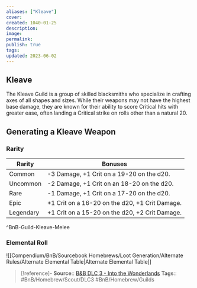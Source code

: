 ```yaml
---
aliases: ["Kleave"]
cover: 
created: 1040-01-25
description: 
image: 
permalink: 
publish: true
tags: 
updated: 2023-06-02
---
```


## Kleave

The Kleave Guild is a group of skilled blacksmiths who specialize in crafting axes of all shapes and sizes. While their weapons may not have the highest base damage, they are known for their ability to score Critical hits with greater ease, often landing a Critical strike on rolls other than a natural 20.

## Generating a Kleave Weapon

### Rarity

| Rarity    | Bonuses                                        |
| --------- | ---------------------------------------------- |
| Common    | -3 Damage, +1 Crit on a 19-20 on the d20.      |
| Uncommon  | -2 Damage, +1 Crit on an 18-20 on the d20.     |
| Rare      | -1 Damage, +1 Crit on a 17-20 on the d20.      |
| Epic      | +1 Crit on a 16-20 on the d20, +1 Crit Damage. |
| Legendary | +1 Crit on a 15-20 on the d20, +2 Crit Damage. |
^BnB-Guild-Kleave-Melee

### Elemental Roll

![[Compendium/BnB/Sourcebook Homebrews/Loot Generation/Alternate Rules/Alternate Elemental Table|Alternate Elemental Table]]


> [!reference]-
> **Source**:: [B&B DLC 3 - Into the Wonderlands](https://docs.google.com/document/d/1MLOgrWwcLNTnP9PuXrKiLImy7SUh4hXO8arVUAlmdp0/edit)
> **Tags**:: #BnB/Homebrew/Scout/DLC3 #BnB/Homebrew/Guilds 
